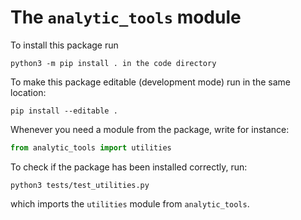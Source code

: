 # The `analytic_tools` module

To install this package run

```
python3 -m pip install . in the code directory
```

To make this package editable (development mode) run in the same location:

```
pip install --editable .
```

Whenever you need a module from the package, write for instance:

```python
from analytic_tools import utilities

```

To check if the package has been installed correctly, run:

```
python3 tests/test_utilities.py
```

which imports the `utilities` module from `analytic_tools`.
